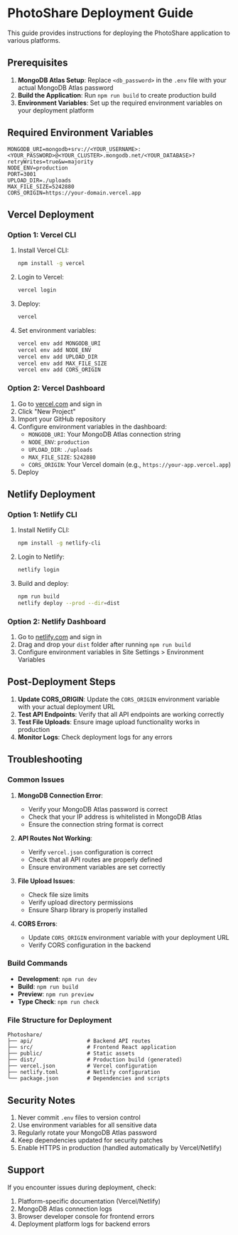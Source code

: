 # PhotoShare Deployment Guide

This guide provides instructions for deploying the PhotoShare application to various platforms.

## Prerequisites

1. **MongoDB Atlas Setup**: Replace `<db_password>` in the `.env` file with your actual MongoDB Atlas password
2. **Build the Application**: Run `npm run build` to create production build
3. **Environment Variables**: Set up the required environment variables on your deployment platform

## Required Environment Variables

```
MONGODB_URI=mongodb+srv://<YOUR_USERNAME>:<YOUR_PASSWORD>@<YOUR_CLUSTER>.mongodb.net/<YOUR_DATABASE>?retryWrites=true&w=majority
NODE_ENV=production
PORT=3001
UPLOAD_DIR=./uploads
MAX_FILE_SIZE=5242880
CORS_ORIGIN=https://your-domain.vercel.app
```

## Vercel Deployment

### Option 1: Vercel CLI

1. Install Vercel CLI:
   ```bash
   npm install -g vercel
   ```

2. Login to Vercel:
   ```bash
   vercel login
   ```

3. Deploy:
   ```bash
   vercel
   ```

4. Set environment variables:
   ```bash
   vercel env add MONGODB_URI
   vercel env add NODE_ENV
   vercel env add UPLOAD_DIR
   vercel env add MAX_FILE_SIZE
   vercel env add CORS_ORIGIN
   ```

### Option 2: Vercel Dashboard

1. Go to [vercel.com](https://vercel.com) and sign in
2. Click "New Project"
3. Import your GitHub repository
4. Configure environment variables in the dashboard:
   - `MONGODB_URI`: Your MongoDB Atlas connection string
   - `NODE_ENV`: `production`
   - `UPLOAD_DIR`: `./uploads`
   - `MAX_FILE_SIZE`: `5242880`
   - `CORS_ORIGIN`: Your Vercel domain (e.g., `https://your-app.vercel.app`)
5. Deploy

## Netlify Deployment

### Option 1: Netlify CLI

1. Install Netlify CLI:
   ```bash
   npm install -g netlify-cli
   ```

2. Login to Netlify:
   ```bash
   netlify login
   ```

3. Build and deploy:
   ```bash
   npm run build
   netlify deploy --prod --dir=dist
   ```

### Option 2: Netlify Dashboard

1. Go to [netlify.com](https://netlify.com) and sign in
2. Drag and drop your `dist` folder after running `npm run build`
3. Configure environment variables in Site Settings > Environment Variables

## Post-Deployment Steps

1. **Update CORS_ORIGIN**: Update the `CORS_ORIGIN` environment variable with your actual deployment URL
2. **Test API Endpoints**: Verify that all API endpoints are working correctly
3. **Test File Uploads**: Ensure image upload functionality works in production
4. **Monitor Logs**: Check deployment logs for any errors

## Troubleshooting

### Common Issues

1. **MongoDB Connection Error**:
   - Verify your MongoDB Atlas password is correct
   - Check that your IP address is whitelisted in MongoDB Atlas
   - Ensure the connection string format is correct

2. **API Routes Not Working**:
   - Verify `vercel.json` configuration is correct
   - Check that all API routes are properly defined
   - Ensure environment variables are set correctly

3. **File Upload Issues**:
   - Check file size limits
   - Verify upload directory permissions
   - Ensure Sharp library is properly installed

4. **CORS Errors**:
   - Update `CORS_ORIGIN` environment variable with your deployment URL
   - Verify CORS configuration in the backend

### Build Commands

- **Development**: `npm run dev`
- **Build**: `npm run build`
- **Preview**: `npm run preview`
- **Type Check**: `npm run check`

### File Structure for Deployment

```
Photoshare/
├── api/                 # Backend API routes
├── src/                 # Frontend React application
├── public/              # Static assets
├── dist/                # Production build (generated)
├── vercel.json          # Vercel configuration
├── netlify.toml         # Netlify configuration
└── package.json         # Dependencies and scripts
```

## Security Notes

1. Never commit `.env` files to version control
2. Use environment variables for all sensitive data
3. Regularly rotate your MongoDB Atlas password
4. Keep dependencies updated for security patches
5. Enable HTTPS in production (handled automatically by Vercel/Netlify)

## Support

If you encounter issues during deployment, check:
1. Platform-specific documentation (Vercel/Netlify)
2. MongoDB Atlas connection logs
3. Browser developer console for frontend errors
4. Deployment platform logs for backend errors